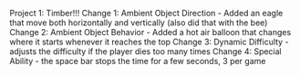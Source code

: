 Project 1: Timber!!!
Change 1: Ambient Object Direction - Added an eagle that move both horizontally and vertically (also did that with the bee)
Change 2: Ambient Object Behavior - Added a hot air balloon that changes where it starts whenever it reaches the top
Change 3: Dynamic Difficulty - adjusts the difficulty if the player dies too many times
Change 4: Special Ability - the space bar stops the time for a few seconds, 3 per game
